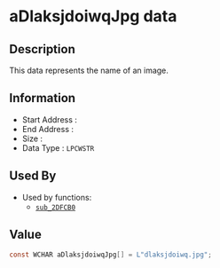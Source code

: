 # aDlaksjdoiwqJpg data

## Description

This data represents the name of an image.

## Information

* Start Address : 
* End Address : 
* Size : 
* Data Type : `LPCWSTR`

## Used By

* Used by functions:
  * [`sub_2DFCB0`](sub_2DFCB0.md)

## Value

```c
const WCHAR aDlaksjdoiwqJpg[] = L"dlaksjdoiwq.jpg";
```

